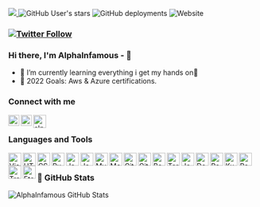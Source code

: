 <p align="left">
<a href="https://wakatime.com/@7d71fc1a-3d90-41a3-a37c-334f2b76c876">
    <img src="https://wakatime.com/badge/user/7d71fc1a-3d90-41a3-a37c-334f2b76c876.svg" />
</a>
<img alt="GitHub User's stars" src="https://img.shields.io/github/stars/AlphaInfamous?style=social">
<img alt="GitHub deployments" src="https://img.shields.io/github/deployments/AlphaInfamous/github-stats/production?label=Github%20Stats%20API%20Deployment&logo=github&style=plastic">
<img alt="Website" src="https://img.shields.io/website?down_color=red&down_message=offline&style=plastic&up_color=green&up_message=online&url=https%3A%2F%2Fcronusinc.org">
<br />
</p>

### [![Twitter Follow](https://img.shields.io/twitter/follow/iAlphaInfamous?color=1DA1F2&logo=twitter&style=for-the-badge)](https://twitter.com/intent/follow?original_referer=https%3A%2F%2Fgithub.com%2FiAlphaInfamous&screen_name=iAlphaInfamous)

### Hi there, I'm AlphaInfamous - 👋

- 🌱 I’m currently learning everything i get my hands on🤣
- 🥅 2022 Goals: Aws & Azure certifications.

### Connect with me

[<img align="left" alt="iAlphaInfamous | Twitter" width="22px" src="https://cdn.worldvectorlogo.com/logos/twitter-3.svg" />][twitter]
[<img align="left" alt="maneeshvadlapatla | LinkedIn" width="22px" src="https://cdn.worldvectorlogo.com/logos/linkedin-icon-2.svg" />][linkedin]
[<img align="left" alt="alpha.infamous | Instagram" width="26px" src="https://worldvectorlogo.com/download/instagram-2016-5.svg" />][instagram]

<br />

### Languages and Tools

<img align="left" alt="Visual Studio Code" width="26px" src="https://cdn.worldvectorlogo.com/logos/visual-studio-code-1.svg" />
<img align="left" alt="HTML5" width="26px" src="https://cdn.worldvectorlogo.com/logos/html-1.svg" />
<img align="left" alt="CSS3" width="26px" src="https://cdn.worldvectorlogo.com/logos/css-3.svg" />
<img align="left" alt="Ruby" width="26px" src="https://cdn.worldvectorlogo.com/logos/ruby.svg" />
<img align="left" alt="Java" width="26px" src="https://cdn.worldvectorlogo.com/logos/java.svg" />
<img align="left" alt="JavaScript" width="26px" src="https://cdn.worldvectorlogo.com/logos/logo-javascript.svg" />
<img align="left" alt="MySQL" width="26px" src="https://cdn.worldvectorlogo.com/logos/mysql-6.svg" />
<img align="left" alt="MongoDB" width="26px" src="https://cdn.worldvectorlogo.com/logos/mongodb-icon-1.svg" />
<img align="left" alt="Git" width="26px" src="https://cdn.worldvectorlogo.com/logos/git-icon.svg" />
<img align="left" alt="GitHub" width="26px" src="https://cdn.worldvectorlogo.com/logos/github-icon-1.svg" />
<img align="left" alt="Bash" width="26px" src="https://cdn.worldvectorlogo.com/logos/bash-1.svg" />
<img align="left" alt="Terminal" width="26px" src="https://cdn.worldvectorlogo.com/logos/terminal-1.svg" />
<img align="left" alt="Jenkins" width="26px" src="https://cdn.worldvectorlogo.com/logos/jenkins-1.svg" />
<img align="left" alt="Docker" width="26px" src="https://worldvectorlogo.com/download/docker-3.svg" />
<img align="left" alt="Portainer" width="26px" src="https://worldvectorlogo.com/download/portainer.svg" />
<img align="left" alt="Kubernetes" width="26px" src="https://worldvectorlogo.com/download/kubernets.svg" />
<img align="left" alt="Rancher" width="26px" src="https://worldvectorlogo.com/download/rancher.svg" />
<img align="left" alt="Traefik" width="26px" src="https://worldvectorlogo.com/download/traefik-1.svg" />
<img align="left" alt="Etcd" width="26px" src="https://worldvectorlogo.com/download/etcd-1.svg" />
<br />

### 📕 GitHub Stats

<img align="left" alt="AlphaInfamous GitHub Stats" src="https://github-stats-alpha-one.vercel.app/api?username=AlphaInfamous&count_private=true&show_icons=true&theme=tokyonight&hide_border=true" />

[twitter]: https://twitter.com/iAlphaInfamous
[instagram]: https://www.instagram.com/alpha.infamous
[linkedin]: https://www.linkedin.com/in/maneeshvadlapatla

